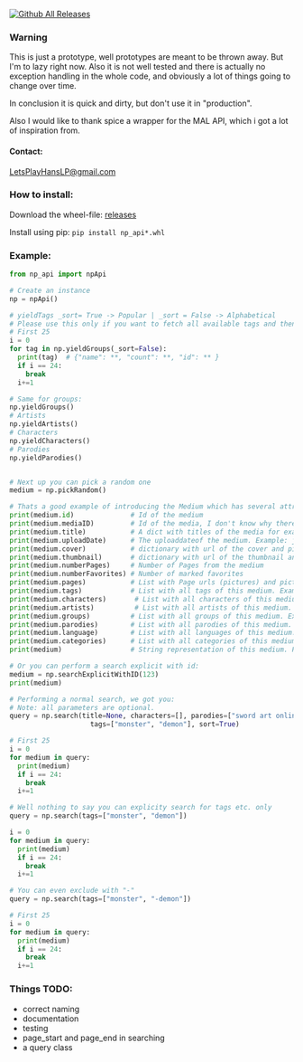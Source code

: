 [![Github All Releases](https://img.shields.io/github/downloads/LastDude/np_api/total.svg)]()

### Warning
This is just a prototype, well prototypes are meant to be thrown away.
But I'm to lazy right now.
Also it is not well tested and there is actually no exception handling in the whole code, and obviously a lot of things going to change over time.

In conclusion it is quick and dirty, but don't use it in "production".

Also I would like to thank spice a wrapper for the MAL API, which i got a lot of inspiration from.

#### Contact:
LetsPlayHansLP@gmail.com

### How to install:
Download the wheel-file:
[releases](https://github.com/LastDude/np_api/releases)

Install using pip:
`pip install np_api*.whl`
### Example:
```python
from np_api import npApi

# Create an instance
np = npApi()

# yieldTags _sort= True -> Popular | _sort = False -> Alphabetical
# Please use this only if you want to fetch all available tags and then save it.
# First 25
i = 0
for tag in np.yieldGroups(_sort=False):
  print(tag)  # {"name": **, "count": **, "id": ** }
  if i == 24:
    break
  i+=1

# Same for groups:
np.yieldGroups()
# Artists
np.yieldArtists()
# Characters
np.yieldCharacters()
# Parodies
np.yieldParodies()


# Next up you can pick a random one
medium = np.pickRandom()

# Thats a good example of introducing the Medium which has several attributes:
print(medium.id)              # Id of the medium
print(medium.mediaID)         # Id of the media, I don't know why there are two, but with this id you can search it
print(medium.title)           # A dict with titles of the media for example: {'japanese': '**', 'pretty': '**', 'english': '***'}
print(medium.uploadDate)      # The uploaddateof the medium. Example: jjjj-mm-dd hh:mm:ss
print(medium.cover)           # dictionary with url of the cover and picture information. Example: {'h': **, 't': '*', 'w': **, 'url': '**'}
print(medium.thumbnail)       # dictionary with url of the thumbnail and picture information. Example: {'h': **, 't': '*', 'w': **, 'urls': '**'}
print(medium.numberPages)     # Number of Pages from the medium
print(medium.numberFavorites) # Number of marked favorites
print(medium.pages)           # List with Page urls (pictures) and picture information. Example: [{'h': **, 't': '*', 'w': **}, {'h': **, 't': '*', 'w': **}, {'urls': ['**', '**', ....]}]
print(medium.tags)            # List with all tags of this medium. Example: [{'name': '***', 'count': **, 'id': **}, {'name': '***', 'count': **, 'id': **}, ...]
print(medium.characters)       # List with all characters of this medium. Example: same as above
print(medium.artists)          # List with all artists of this medium. Example: same as above
print(medium.groups)          # List with all groups of this medium. Example: same as above
print(medium.parodies)        # List with all parodies of this medium. Example: same as above
print(medium.language)        # List with all languages of this medium. Example:
print(medium.categories)      # List with all categories of this medium. Example:
print(medium)                 # String representation of this medium. Prints english title or first item in dic

# Or you can perform a search explicit with id:
medium = np.searchExplicitWithID(123)
print(medium)

# Performing a normal search, we got you:
# Note: all parameters are optional.
query = np.search(title=None, characters=[], parodies=["sword art online"], artist=[], groups=[],
                    tags=["monster", "demon"], sort=True)

# First 25
i = 0
for medium in query:
  print(medium)
  if i == 24:
    break
  i+=1

# Well nothing to say you can explicity search for tags etc. only
query = np.search(tags=["monster", "demon"])

i = 0
for medium in query:
  print(medium)
  if i == 24:
    break
  i+=1

# You can even exclude with "-"
query = np.search(tags=["monster", "-demon"])

# First 25
i = 0
for medium in query:
  print(medium)
  if i == 24:
    break
  i+=1

```

### Things TODO:
* correct naming
* documentation
* testing
* page_start and page_end in searching
* a query class
